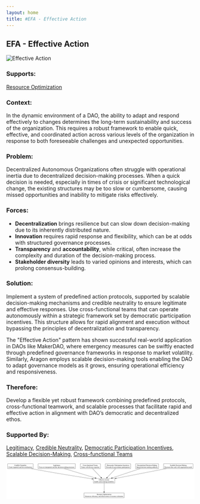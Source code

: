```yaml
---
layout: home
title: #EFA - Effective Action
---
```


## EFA - Effective Action

![Effective Action](./output/illustration/effective_action_illustration_v3.png)

### Supports:
[Resource Optimization](./resource_optimization.html)

### Context:
In the dynamic environment of a DAO, the ability to adapt and respond effectively to changes determines the long-term sustainability and success of the organization. This requires a robust framework to enable quick, effective, and coordinated action across various levels of the organization in response to both foreseeable challenges and unexpected opportunities.

### Problem:
Decentralized Autonomous Organizations often struggle with operational inertia due to decentralized decision-making processes. When a quick decision is needed, especially in times of crisis or significant technological change, the existing structures may be too slow or cumbersome, causing missed opportunities and inability to mitigate risks effectively.

### Forces:
- **Decentralization** brings resilience but can slow down decision-making due to its inherently distributed nature.
- **Innovation** requires rapid response and flexibility, which can be at odds with structured governance processes.
- **Transparency** and **accountability**, while critical, often increase the complexity and duration of the decision-making process.
- **Stakeholder diversity** leads to varied opinions and interests, which can prolong consensus-building.

### Solution:
Implement a system of predefined action protocols, supported by scalable decision-making mechanisms and credible neutrality to ensure legitimate and effective responses. Use cross-functional teams that can operate autonomously within a strategic framework set by democratic participation incentives. This structure allows for rapid alignment and execution without bypassing the principles of decentralization and transparency.

The "Effective Action" pattern has shown successful real-world application in DAOs like MakerDAO, where emergency measures can be swiftly enacted through predefined governance frameworks in response to market volatility. Similarly, Aragon employs scalable decision-making tools enabling the DAO to adapt governance models as it grows, ensuring operational efficiency and responsiveness.

### Therefore:
Develop a flexible yet robust framework combining predefined protocols, cross-functional teamwork, and scalable processes that facilitate rapid and effective action in alignment with DAO’s democratic and decentralized ethos.

### Supported By:
[Legitimacy](./legitimacy.html), [Credible Neutrality](./credible_neutrality.html), [Democratic Participation Incentives](./democratic_participation_incentives.html), [Scalable Decision-Making](./scalable_decision_making.html), [Cross-functional Teams](./cross_functional_teams.html)

![Effective Action](./output/effective_action_specific_graph_v3.png)

